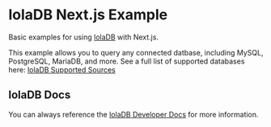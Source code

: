 # lolaDB Next.js Example

Basic examples for using [lolaDB](https://loladb.com?utm_source=github&utm_medium=js-framework-examples&utm_campaign=nextjs) with Next.js.

This example allows you to query any connected datbase, including MySQL, PostgreSQL, MariaDB, and more. See a full list of supported databases here: [lolaDB Supported Sources](https://docs.loladb.com/guides/supported-sources/?utm_source=github&utm_medium=js-framework-examples&utm_campaign=nextjs)

## lolaDB Docs

You can always reference the [lolaDB Developer Docs](https://docs.loladb.com/?utm_source=github&utm_medium=js-framework-examples&utm_campaign=nextjs) for more information.
